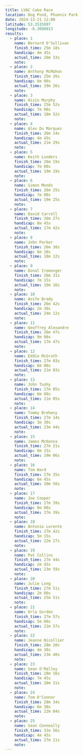 ```yaml
---
title: LVAC Cake Race
location: Dog Pond, Phoenix Park
date: 2024-12-21 12:00
latitude: 53.3515897
longitude: -6.3090013
results:
  - place: 1
    name: Bernard O'Sullivan
    finish_time: 25m 18s
    handicap: 4m 45s
    actual_time: 20m 33s
    note:
  - place: 2
    name: Anthony McMahon
    finish_time: 25m 26s
    handicap: 6m 00s
    actual_time: 19m 26s
    note:
  - place: 3
    name: Oisin Murphy
    finish_time: 25m 52s
    handicap: 7m 00s
    actual_time: 18m 52s
    note:
  - place: 4
    name: Alex Du Marquez
    finish_time: 26m 14s
    handicap: 4m 45s
    actual_time: 21m 29s
    note:
  - place: 5
    name: Keith Lunders
    finish_time: 26m 19s
    handicap: 7m 00s
    actual_time: 19m 19s
    note:
  - place: 6
    name: Simon Monds
    finish_time: 26m 25s
    handicap: 7m 00s
    actual_time: 19m 25s
    note:
  - place: 7
    name: David Carroll
    finish_time: 26m 27s
    handicap: 8m 45s
    actual_time: 17m 42s
    note:
  - place: 8
    name: John Parker
    finish_time: 26m 30s
    handicap: 6m 10s
    actual_time: 18m 12s
    note:
  - place: 9
    name: Donal Iremonger
    finish_time: 26m 31s
    handicap: 7m 15s
    actual_time: 19m 16s
    note:
  - place: 10
    name: Aoife Brady
    finish_time: 26m 42s
    handicap: 2m 30s
    actual_time: 24m 12s
    note:
  - place: 11
    name: Geoffrey Alexandre
    finish_time: 26m 47s
    handicap: 9m 00s
    actual_time: 17m 47s
    note:
  - place: 12
    name: Eddie McGrath
    finish_time: 27m 03s
    handicap: 6m 00s
    actual_time: 21m 03s
    note:
  - place: 13
    name: John Tuohy
    finish_time: 27m 05s
    handicap: 6m 00s
    actual_time: 21m 05s
    note:
  - place: 14
    name: Tommy Breheny
    finish_time: 27m 14s
    handicap: 3m 30s
    actual_time: 23m 44s
    note:
  - place: 15
    name: James McKenna
    finish_time: 27m 21s
    handicap: 8m 15s
    actual_time: 19m 06s
    note:
  - place: 16
    name: Tom Ward
    finish_time: 27m 35s
    handicap: 6m 45s
    actual_time: 20m 50s
    note:
  - place: 17
    name: Joe Cooper
    finish_time: 27m 39s
    handicap: 0m 00s
    actual_time: 27m 39s
    note:
  - place: 18
    name: Antonio Lorente
    finish_time: 27m 42s
    handicap: 5m 15s
    actual_time: 22m 27s
    note:
  - place: 19
    name: Pat Collins
    finish_time: 27m 44s
    handicap: 2m 45s
    actual_time: 23m 59s
    note:
  - place: 20
    name: Julie Long
    finish_time: 27m 51s
    handicap: 2m 00s
    actual_time: 25m 51s
    note:
  - place: 21
    name: Orla Gordon
    finish_time: 27m 57s
    handicap: 5m 00s
    actual_time: 22m 57s
    note:
  - place: 22
    name: Jeanne Nicollier
    finish_time: 28m 10s
    handicap: 4m 30s
    actual_time: 23m 40s
    note:
  - place: 23
    name: Sean O'Malley
    finish_time: 28m 16s
    handicap: 7m 45s
    actual_time: 20m 31s
    note:
  - place: 24
    name: Tom O'Connor
    finish_time: 28m 34s
    handicap: 6m 30s
    actual_time: 22m 04s
    note:
  - place: 25
    name: Sean Conneally
    finish_time: 31m 56s
    handicap: 4m 45s
    actual_time: 27m 11s
    note:
---
```

